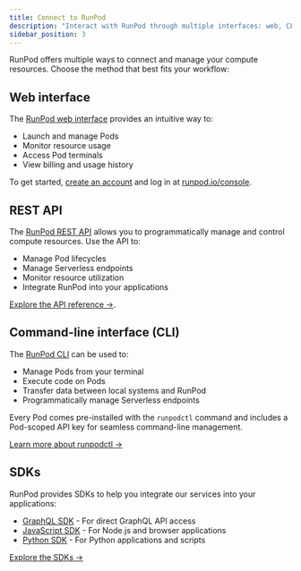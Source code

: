 ```yaml
---
title: Connect to RunPod
description: "Interact with RunPod through multiple interfaces: web, CLI, and SDKs. Access the web interface at runpod.io/console/login, use the CLI runpodctl for management and development, or leverage SDKs for GraphQL, JavaScript, and Python programming languages."
sidebar_position: 3
---
```


RunPod offers multiple ways to connect and manage your compute resources. Choose the method that best fits your workflow:

## Web interface

The [RunPod web interface](https://runpod.io/console/home) provides an intuitive way to:
- Launch and manage Pods
- Monitor resource usage
- Access Pod terminals
- View billing and usage history

To get started, [create an account](/get-started) and log in at [runpod.io/console](https://www.runpod.io/console).

## REST API

The [RunPod REST API](https://rest.runpod.io/v1/docs) allows you to programmatically manage and control compute resources. Use the API to:

- Manage Pod lifecycles
- Manage Serverless endpoints
- Monitor resource utilization
- Integrate RunPod into your applications

[Explore the API reference →](https://rest.runpod.io/v1/docs).

## Command-line interface (CLI)

The [RunPod CLI](/runpodctl/overview) can be used to:

- Manage Pods from your terminal
- Execute code on Pods
- Transfer data between local systems and RunPod
- Programmatically manage Serverless endpoints

Every Pod comes pre-installed with the `runpodctl` command and includes a Pod-scoped API key for seamless command-line management.

[Learn more about runpodctl →](/runpodctl/overview)

## SDKs

RunPod provides SDKs to help you integrate our services into your applications:

- [GraphQL SDK](/sdks/graphql/manage-pods) - For direct GraphQL API access
- [JavaScript SDK](/sdks/javascript/overview) - For Node.js and browser applications
- [Python SDK](/sdks/python/overview) - For Python applications and scripts

[Explore the SDKs →](/sdks/overview)